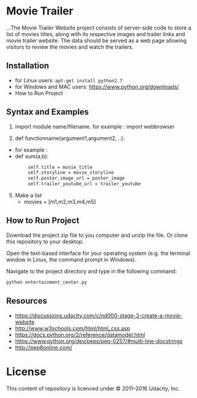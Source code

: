 # Movie Trailer 

...The Movie Trailer Website project consists of server-side code to store a list of movies titles, along with its respective images and trailer links and movie trailer website. The data should be served as a web page allowing visitors to review the movies and watch the trailers.

## Installation

* for Linux users: ```apt-get install python2.7 ```
* for Windows and MAC users: <https://www.python.org/downloads/>
* How to Run Project
## Syntax and Examples

1. import module name/filename.
for example :
import webbrowser

2. def functionname(argument1,argument2, ..):

 * for example :
 * def sum(a,b):
```def __init__(self, movie_title, movie_storyline, poster_image, trailer_youtube):
        self.title = movie_title
        self.storyline = movie_storyline
        self.poster_image_url = poster_image
        self.trailer_youtube_url = trailer_youtube 
  ```



 5. Make a list
    * movies = [m1,m2,m3,m4,m5]
## How to Run Project

Download the project zip file to you computer and unzip the file. Or clone this
repository to your desktop.

Open the text-based interface for your operating system (e.g. the terminal
window in Linux, the command prompt in Windows).

Navigate to the project directory and type in the following command:

```bash
python entertainment_center.py
```
## Resources

* <https://discussions.udacity.com/c/nd000-stage-3-create-a-movie-website>
* <http://www.w3schools.com/html/html_css.asp>
* <https://docs.python.org/2/reference/datamodel.html>
* <https://www.python.org/dev/peps/pep-0257/#multi-line-docstrings>
* <http://pep8online.com/>

# License

This content of repository is licenced under  © 2011–2016 Udacity, Inc.

